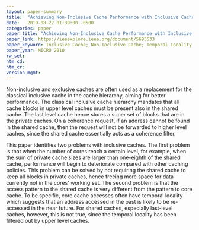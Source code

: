 ```yaml
---
layout: paper-summary
title:  "Achieving Non-Inclusive Cache Performance with Inclusive Caches"
date:   2019-08-22 01:39:00 -0500
categories: paper
paper_title: "Achieving Non-Inclusive Cache Performance with Inclusive Caches"
paper_link: https://ieeexplore.ieee.org/document/5695533
paper_keyword: Inclusive Cache; Non-Inclusive Cache; Temporal Locality
paper_year: MICRO 2010
rw_set: 
htm_cd: 
htm_cr: 
version_mgmt: 
---
```


Non-inclusive and exclusive caches are often used as a replacement for the classical inclusive cache in the cache hierarchy,
aiming for better performance. The classical inclusive cache hierarchy mandates that all cache blocks in upper level caches
must be present also in the shared cache. The last level cache hence stores a super set of blocks that are in the private caches.
On a coherence request, if an address cannot be found in the shared cache, then the request will not be forwarded to higher 
level caches, since the shared cache essentially acts as a coherence filter. 

This paper identifies two problems with inclusive caches. The first problem is that when the number of cores reach a certain
level, for example, when the sum of private cache sizes are larger than one-eighth of the shared cache, performance will begin to
deteriorate compared with other caching policies. This problem can be solved by not requiring the shared cache to keep all
blocks in private caches, hence freeing more space for data currently not in the cores' working set. The second problem
is that the access pattern to the shared cache is very different from the pattern to core cache. To be specific, core cache
accesses often have temporal locality which suggests that an address accessed in the past is likely to be re-accessed in the 
near future. For shared caches, especially last-level caches, however, this is not true, since the temporal locality has
been filtered out by upper level caches. 